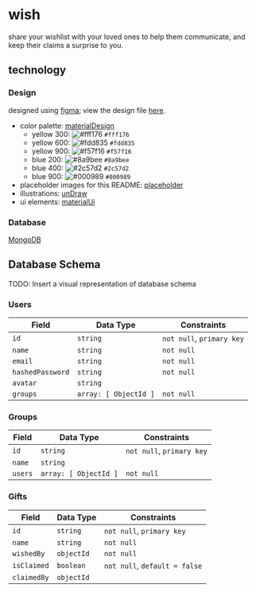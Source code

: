# wish
share your wishlist with your loved ones to help them communicate, and keep their claims a surprise to you.

## technology

### Design
designed using [figma](https://figma.com); view the design file [here](https://www.figma.com/file/1JnxKYqqK2hl6OQv1Fn3ZK/Wish-Mobile-Design-1?node-id=0%3A1).
- color palette: [materialDesign](https://material.io/design/color/the-color-system.html#tools-for-picking-colors)
  - yellow 300: ![#fff176](https://via.placeholder.com/15/fff176/000000?text=+) `#fff176`
  - yellow 600: ![#fdd835](https://via.placeholder.com/15/fdd835/000000?text=+) `#fdd835`
  - yellow 900: ![#f57f16](https://via.placeholder.com/15/f57f16/000000?text=+) `#f57f16`
  - blue 200: ![#8a9bee](https://via.placeholder.com/15/8a9bee/000000?text=+) `#8a9bee`
  - blue 400: ![#2c57d2](https://via.placeholder.com/15/2c57d2/000000?text=+) `#2c57d2`
  - blue 900: ![#000989](https://via.placeholder.com/15/000989/000000?text=+) `#000989`
- placeholder images for this README: [placeholder](https://placeholder.com/)
- illustrations: [unDraw](https://undraw.co)
- ui elements: [materialUi](https://mui.com)

### Database
[MongoDB](https://www.mongodb.com/)

## Database Schema
TODO: Insert a visual representation of database schema

### Users
| Field             | Data Type               | Constraints
| ---------------   | ---------------         | ---------------
| `id`              | `string`                | `not null`, `primary key`
| `name`            | `string`                | `not null`
| `email`           | `string`                | `not null`
| `hashedPassword`  | `string`                | `not null`
| `avatar`          | `string`                | 
| `groups`          | `array: [ ObjectId ]`   | `not null`

### Groups
| Field             | Data Type               | Constraints
| ---------------   | ---------------         | ---------------
| `id`              | `string`                | `not null`, `primary key`
| `name`            | `string`                | 
| `users`           | `array: [ ObjectId ]`   | `not null`

### Gifts
| Field             | Data Type               | Constraints
| ---------------   | ---------------         | ---------------
| `id`                | `string`                  | `not null`, `primary key`
| `name`              | `string`                  | `not null`
| `wishedBy`          | `objectId`                | `not null`
| `isClaimed`         | `boolean`                 | `not null`, `default = false`
| `claimedBy`         | `objectId`                | 
